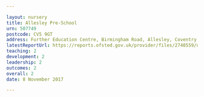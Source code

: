 ```yaml
---

layout: nursery
title: Allesley Pre-School
urn: 507749
postcode: CV5 9GT
address: Further Education Centre, Birmingham Road, Allesley, Coventry, CV5 9GT
latestReportUrl: https://reports.ofsted.gov.uk/provider/files/2740559/urn/507749.pdf
teaching: 2
development: 2
leadership: 2
outcomes: 2
overall: 2
date: 8 November 2017

---
```


